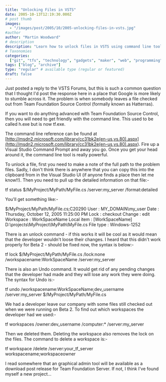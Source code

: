 ```yaml
---
title: "Unlocking Files in VSTS"
date: 2005-10-13T12:19:30.000Z
# post thumb
images:
  - "/images/post/2005/10/2005-unlocking-files-in-vsts.jpg"
#author
author: "Martin Woodward"
# description
description: "Learn how to unlock files in VSTS using command line tools to resolve common checked-out file issues effectively."
# Taxonomies
categories:
  ["git", "tfs", "technology", "gadgets", "maker", "web", "programming"]
tags: ["blog", "archive"]
type: "regular" # available type (regular or featured)
draft: false
---
```


Just posted a reply to the VSTS Forums, but this is such a common question that I thought I'd post the response here in a place that Google is more likely to stumble across it. The problem is when somebody leaves a file checked out from Team Foundation Source Control (formally known as Hatterras).

If you want to do anything advanced with Team Foundation Source Control, then you will need to get friendly with the command line. This used to be called h.exe but is now tf.exe.

The command line reference can be found at [http://msdn2.microsoft.com/library/cc31bk2e(en-us,vs.80).aspx](<http://msdn2.microsoft.com/library/cc31bk2e(en-us,vs.80).aspx>). Fire up a Visual Studio Command Prompt and away you go. Once you get your head around it, the command line tool is really powerful.

To unlock a file, first you need to make a note of the full path to the problem files. Sadly, I don't think there is anywhere that you can copy this into the clipboard from in the Visual Studio UI (if anyone finds a place then let me know!!). Then you need to pull up the detailed information on that file:-

tf status $/MyProject/MyPath/MyFile.cs /server:my_server /format:detailed

You'll get something like:-

$/MyProject/MyPath/MyFile.cs;C20290
User : MY_DOMAIN\my_user
Date : Thursday, October 12, 2005 11:25:00 PM
Lock : checkout
Change : edit
Workspace : WorkSpaceName
Local item : [WorkSpaceName] D:\projects\MyProject\MyPath\MyFile.cs
File type : Windows-1252

There is an unlock command - if this works it will be cool as it would mean that the developer wouldn't loose their changes. I heard that this didn't work properly for Beta 2 - should be fixed now, the syntax is below:-

tf lock $/MyProject/MyPath/MyFile.cs /lock:none /workspacename:WorkSpaceName /server:my_server

There is also an Undo command. It would get rid of any pending changes that the developer had made and they will lose any work they were doing. The syntax for Undo is:-

tf undo /workspacename:WorkSpaceName;dev_username /server:my_server $/MyProject/MyPath/MyFile.cs

We had a developer leave our company with some files still checked out when we were running on Beta 2. To find out which workspaces the developer had we used:-

tf workspaces /owner:dev_username /computer:\* /server:my_server

Then we deleted them. Deleting the workspace also removes the lock on the files. The command to delete a workspace is:-

tf workspace /delete /server:your_tf_server workspacename;workspaceowner

I read somewhere that an graphical admin tool will be available as a download post release for Team Foundation Server. If not, I think I've found myself a new project...
